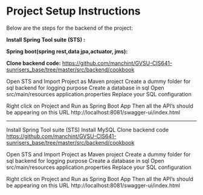 # Project Setup Instructions

Below are the steps for the backend of the project:

 __Install Spring Tool suite (STS) :__  
 
__Spring boot(spring rest,data jpa,actuator, jms):__ 

__Clone backend code:__ https://github.com/manchint/GVSU-CIS641-sunrisers_base/tree/master/src/backend/cookbook


Open STS and Import Project as Maven project
Create a dummy folder for sql backend for logging purpose
Create a database in sql
Open src/main/resources application.properties
Replace your SQL configuration

Right click on Project and Run as Spring Boot App
Then all the API’s should be appearing on this URL
http://localhost:8081/swagger-ui/index.html


---------
Install Spring Tool suite (STS) 
Install MySQL 
Clone backend code
https://github.com/manchint/GVSU-CIS641-sunrisers_base/tree/master/src/backend/cookbook

Open STS and Import Project as Maven project
Create a dummy folder for sql backend for logging purpose
Create a database in sql
Open src/main/resources application.properties
Replace your SQL configuration

Right click on Project and Run as Spring Boot App
Then all the API’s should be appearing on this URL
http://localhost:8081/swagger-ui/index.html

